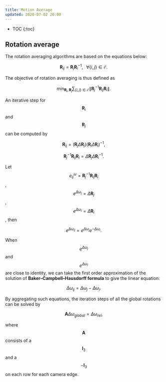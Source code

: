 ```yaml
---
title: Motion Average
updated: 2020-07-02 20:00
---
```


* TOC
{:toc}

## Rotation average

The rotation averaging algorithms are based on the equations below:

$$\mathbf{R}_{ij} = \mathbf{R}_j \mathbf{R}_i^{-1}, \;\;\; \forall \{i, j \} \in \mathcal{E}.$$

The objective of rotation averaging is thus defined as 

$$\min_{\mathbf{R}_i, \mathbf{R}_j} \sum_{\{i, j \} \in \mathcal{E}} \| \mathbf{R}_j^{-1} \mathbf{R}_{ij} \mathbf{R}_i  \| .$$

An iterative step for $$\mathbf{R}_i$$ and $$\mathbf{R}_j$$ can be computed by 

$$\mathbf{R}_{ij} = (\mathbf{R}_j \Delta\mathbf{R}_j) (\mathbf{R}_i \Delta \mathbf{R}_i)^{-1},$$

$$\mathbf{R}_j^{-1} \mathbf{R}_{ij} \mathbf{R}_i = \Delta\mathbf{R}_j \Delta\mathbf{R}_i^{-1}.$$

Let $$e^\omega_{ij} = \mathbf{R}_j^{-1} \mathbf{R}_{ij} \mathbf{R}_i$$, $$e^{\Delta \omega_j} = \Delta\mathbf{R}_j$$, $$e^{\Delta \omega_i} = \Delta\mathbf{R}_i$$, then

$$e^{\Delta\omega_{ij}} = e^{\Delta \omega_j} e^{-\Delta \omega_i}.$$

When $$e^{\Delta \omega_j}$$ and $$e^{\Delta \omega_i}$$ are close to identity, we can take the first order approximation of the solution of **Baker–Campbell–Hausdorff formula** to give the linear equation:

$$\Delta\omega_{ij} = \Delta \omega_j - \Delta \omega_i.$$

By aggregating such equations, the iteration steps of all the global rotations can be solved by 

$$\mathbf{A} \Delta \omega_{global} = \Delta \omega_{rel},$$

where $$\mathbf{A}$$ consists of a $$\mathbf{I}_3$$ and a $$-\mathbf{I}_3$$ on each row for each camera edge.